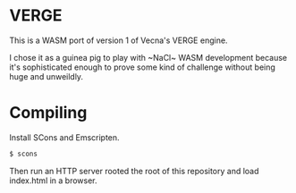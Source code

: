 # VERGE

This is a WASM port of version 1 of Vecna's VERGE engine.

I chose it as a guinea pig to play with ~NaCl~ WASM development because it's sophisticated enough to prove some kind of challenge without being huge and unweildly.

# Compiling

Install SCons and Emscripten.

```bash
$ scons
```

Then run an HTTP server rooted the root of this repository and load index.html in a browser.